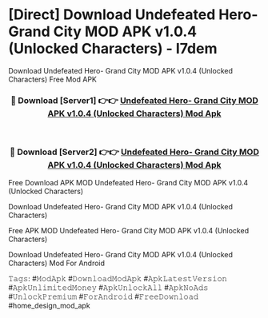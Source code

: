 # [Direct] Download Undefeated Hero- Grand City MOD APK v1.0.4 (Unlocked Characters) - l7dem
Download Undefeated Hero- Grand City MOD APK v1.0.4 (Unlocked Characters) Free Mod APK

<div align="center">
<h3>🔴 Download [Server1] 👉👉 <a href="https://apk-comot.site?title=Undefeated_Hero-_Grand_City_MOD_APK_v1.0.4_(Unlocked_Characters)">Undefeated Hero- Grand City MOD APK v1.0.4 (Unlocked Characters) Mod Apk</a></h3><br>

<h3>🔴 Download [Server2] 👉👉 <a href="https://apk-comot.site?title=Undefeated_Hero-_Grand_City_MOD_APK_v1.0.4_(Unlocked_Characters)">Undefeated Hero- Grand City MOD APK v1.0.4 (Unlocked Characters) Mod Apk</a></h3>
</div>


Free Download APK MOD Undefeated Hero- Grand City MOD APK v1.0.4 (Unlocked Characters)

Download Undefeated Hero- Grand City MOD APK v1.0.4 (Unlocked Characters) 

Free APK MOD Undefeated Hero- Grand City MOD APK v1.0.4 (Unlocked Characters) 

Download Undefeated Hero- Grand City MOD APK v1.0.4 (Unlocked Characters) Mod For Android

𝚃𝚊𝚐𝚜: #𝙼𝚘𝚍𝙰𝚙𝚔 #𝙳𝚘𝚠𝚗𝚕𝚘𝚊𝚍𝙼𝚘𝚍𝙰𝚙𝚔 #𝙰𝚙𝚔𝙻𝚊𝚝𝚎𝚜𝚝𝚅𝚎𝚛𝚜𝚒𝚘𝚗 #𝙰𝚙𝚔𝚄𝚗𝚕𝚒𝚖𝚒𝚝𝚎𝚍𝙼𝚘𝚗𝚎𝚢 #𝙰𝚙𝚔𝚄𝚗𝚕𝚘𝚌𝚔𝙰𝚕𝚕 #𝙰𝚙𝚔𝙽𝚘𝙰𝚍𝚜 #𝚄𝚗𝚕𝚘𝚌𝚔𝙿𝚛𝚎𝚖𝚒𝚞𝚖 #𝙵𝚘𝚛𝙰𝚗𝚍𝚛𝚘𝚒𝚍 #𝙵𝚛𝚎𝚎𝙳𝚘𝚠𝚗𝚕𝚘𝚊𝚍 #home_design_mod_apk